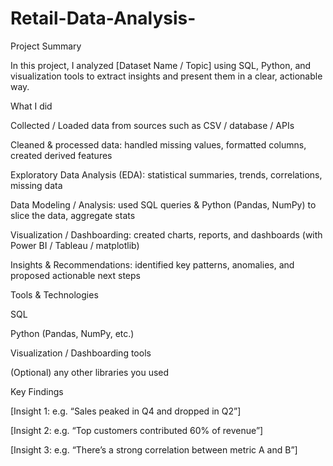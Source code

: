 # Retail-Data-Analysis-
Project Summary

In this project, I analyzed [Dataset Name / Topic] using SQL, Python, and visualization tools to extract insights and present them in a clear, actionable way.

What I did

Collected / Loaded data from sources such as CSV / database / APIs

Cleaned & processed data: handled missing values, formatted columns, created derived features

Exploratory Data Analysis (EDA): statistical summaries, trends, correlations, missing data

Data Modeling / Analysis: used SQL queries & Python (Pandas, NumPy) to slice the data, aggregate stats

Visualization / Dashboarding: created charts, reports, and dashboards (with Power BI / Tableau / matplotlib)

Insights & Recommendations: identified key patterns, anomalies, and proposed actionable next steps

Tools & Technologies

SQL

Python (Pandas, NumPy, etc.)

Visualization / Dashboarding tools

(Optional) any other libraries you used

Key Findings

[Insight 1: e.g. “Sales peaked in Q4 and dropped in Q2”]

[Insight 2: e.g. “Top customers contributed 60% of revenue”]

[Insight 3: e.g. “There’s a strong correlation between metric A and B”]
